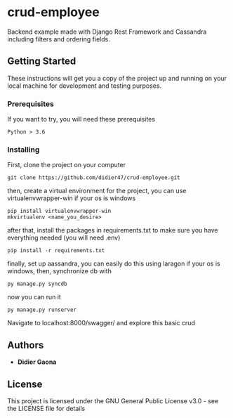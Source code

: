 # crud-employee

Backend example made with Django Rest Framework and Cassandra including filters and ordering fields.

## Getting Started

These instructions will get you a copy of the project up and running on your local machine for development and testing purposes.

### Prerequisites

If you want to try, you will need these prerequisites

```
Python > 3.6
```

### Installing

First, clone the project on your computer

```
git clone https://github.com/didier47/crud-employee.git
```

then, create a virtual environment for the project, you can use virtualenvwrapper-win if your os is windows

```
pip install virtualenvwrapper-win
mkvirtualenv <name_you_desire>
```

after that, install the packages in requirements.txt to make sure you have everything needed (you will need .env)

```
pip install -r requirements.txt
```

finally, set up aassandra, you can easily do this using laragon if your os is windows, then, synchronize db with

```
py manage.py syncdb
```

now you can run it

```
py manage.py runserver
```

Navigate to localhost:8000/swagger/ and explore this basic crud

## Authors

* **Didier Gaona**

## License

This project is licensed under the GNU General Public License v3.0 - see the LICENSE file for details
